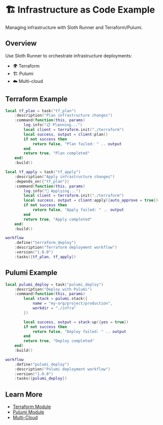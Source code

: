 # 🏗️ Infrastructure as Code Example

Managing infrastructure with Sloth Runner and Terraform/Pulumi.

## Overview

Use Sloth Runner to orchestrate infrastructure deployments:
- 🌍 Terraform
- 🏗️ Pulumi
- ☁️ Multi-cloud

## Terraform Example

```lua
local tf_plan = task("tf_plan")
    :description("Plan infrastructure changes")
    :command(function(this, params)
        log.info("📋 Planning...")
        local client = terraform.init("./terraform")
        local success, output = client:plan()
        if not success then
            return false, "Plan failed: " .. output
        end
        return true, "Plan completed"
    end)
    :build()

local tf_apply = task("tf_apply")
    :description("Apply infrastructure changes")
    :depends_on({"tf_plan"})
    :command(function(this, params)
        log.info("🚀 Applying...")
        local client = terraform.init("./terraform")
        local success, output = client:apply({auto_approve = true})
        if not success then
            return false, "Apply failed: " .. output
        end
        return true, "Apply completed"
    end)
    :build()

workflow
    .define("terraform_deploy")
    :description("Terraform deployment workflow")
    :version("1.0.0")
    :tasks({tf_plan, tf_apply})
```

## Pulumi Example

```lua
local pulumi_deploy = task("pulumi_deploy")
    :description("Deploy with Pulumi")
    :command(function(this, params)
        local stack = pulumi.stack({
            name = "my-org/project/production",
            workdir = "./infra"
        })

        local success, output = stack:up({yes = true})
        if not success then
            return false, "Deploy failed: " .. output
        end
        return true, "Deploy completed"
    end)
    :build()

workflow
    .define("pulumi_deploy")
    :description("Pulumi deployment workflow")
    :version("1.0.0")
    :tasks({pulumi_deploy})
```

## Learn More

- [Terraform Module](../../modules/terraform.md)
- [Pulumi Module](../../modules/pulumi.md)
- [Multi-Cloud](../../multi-cloud-excellence.md)
